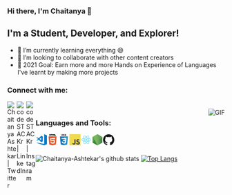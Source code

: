 ### Hi there, I'm Chaitanya 👋

## I'm a Student, Developer, and Explorer!

- 🌱 I’m currently learning everything 😄
- 👯 I’m looking to collaborate with other content creators
- 🥅 2021 Goal: Earn more and more Hands on Experience of Languages I've learnt by making more projects

### Connect with me:

[<img align="left" alt="Chaitanya Ashtekar | Twitter" width="22px" src="https://cdn.jsdelivr.net/npm/simple-icons@v3/icons/twitter.svg" />][twitter]
[<img align="left" alt="codeSTACKr | LinkedIn" width="22px" src="https://cdn.jsdelivr.net/npm/simple-icons@v3/icons/linkedin.svg" />][linkedin]
[<img align="left" alt="codeSTACKr | Instagram" width="22px" src="https://cdn.jsdelivr.net/npm/simple-icons@v3/icons/instagram.svg" />][instagram]

<br />

<img align="right" alt="GIF" src="https://media.giphy.com/media/836HiJc7pgzy8iNXCn/giphy.gif" />

### Languages and Tools:

<img align="left" alt="Visual Studio Code" width="26px" src="https://raw.githubusercontent.com/github/explore/80688e429a7d4ef2fca1e82350fe8e3517d3494d/topics/visual-studio-code/visual-studio-code.png" />
<img align="left" alt="HTML5" width="26px" src="https://raw.githubusercontent.com/github/explore/80688e429a7d4ef2fca1e82350fe8e3517d3494d/topics/html/html.png" />
<img align="left" alt="CSS3" width="26px" src="https://raw.githubusercontent.com/github/explore/80688e429a7d4ef2fca1e82350fe8e3517d3494d/topics/css/css.png" />
<img align="left" alt="JavaScript" width="26px" src="https://raw.githubusercontent.com/github/explore/80688e429a7d4ef2fca1e82350fe8e3517d3494d/topics/javascript/javascript.png" />
<img align="left" alt="React" width="26px" src="https://raw.githubusercontent.com/github/explore/80688e429a7d4ef2fca1e82350fe8e3517d3494d/topics/react/react.png" />
<img align="left" alt="Node.js" width="26px" src="https://raw.githubusercontent.com/github/explore/80688e429a7d4ef2fca1e82350fe8e3517d3494d/topics/nodejs/nodejs.png" />
<img align="left" alt="GitHub" width="26px" src="https://raw.githubusercontent.com/github/explore/78df643247d429f6cc873026c0622819ad797942/topics/github/github.png" />


<br />
<br />



[twitter]: https://twitter.com/Chaitanya2032
[instagram]: https://www.instagram.com/chaitanya.s.ashtekar/
[linkedin]: https://www.linkedin.com/in/chaitanya-ashtekar-bb6974203/


![Chaitanya-Ashtekar's github stats](https://github-readme-stats.vercel.app/api?username=chaitanya-ashtekar&show_icons=true&hide_border=true&theme=midnight-purple&bg_color=0d1117)
[![Top Langs](https://github-readme-stats.vercel.app/api/top-langs/?username=chaitanya-ashtekar&layout=compact&hide_border=true&theme=midnight-purple&bg_color=0d1117)](https://github.com/chaitanya-ashtekar/github-readme-stats)


